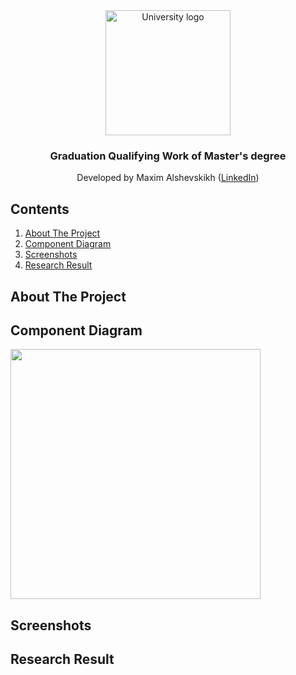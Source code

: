 <!-- UNIVERSITY LOGO -->
<div align="center">
  <a href="https://bmstu.ru">
    <img src="https://user-images.githubusercontent.com/67475107/225371733-8fd6f639-bf62-49bd-866c-4e08116fa20c.png" alt="University logo" height="200">
  </a>
  
  <h3>Graduation Qualifying Work of Master's degree</h3>
  Developed by Maxim Alshevskikh (<a href="https://www.linkedin.com/in/maxim-alshevskikh-b473b42b3/">LinkedIn</a>)
  <br/>
</div>

<!-- CONTENTS -->
## Contents

<ol>
  <li><a href="#about-the-project">About The Project</a></li>
  <li><a href="#component-diagram">Component Diagram</a></li>
  <li><a href="#screenshots">Screenshots</a></li>
  <li><a href="#research-result">Research Result</a></li>
</ol>

<!-- ABOUT THE PROJECT -->
## About The Project

<!-- COMPONENT DIAGRAM -->
## Component Diagram
<img width="400" src="https://github.com/user-attachments/assets/43084dc6-82d9-4782-ada8-7c61481409a0">

<!-- SCREENSHOTS -->
## Screenshots

<!-- RESEARCH RESULT -->
## Research Result
